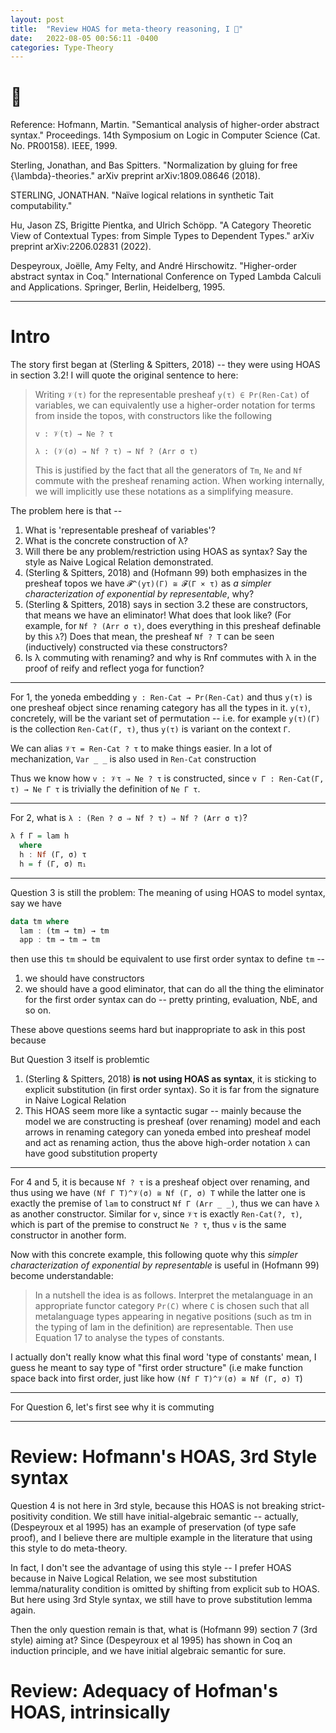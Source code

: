 ```yaml
---
layout: post
title:  "Review HOAS for meta-theory reasoning, I 🚧"
date:   2022-08-05 00:56:11 -0400
categories: Type-Theory
---
```


# 🚧

Reference: 
Hofmann, Martin. "Semantical analysis of higher-order abstract syntax." Proceedings. 14th Symposium on Logic in Computer Science (Cat. No. PR00158). IEEE, 1999.

Sterling, Jonathan, and Bas Spitters. "Normalization by gluing for free {\lambda}-theories." arXiv preprint arXiv:1809.08646 (2018).

STERLING, JONATHAN. "Naïve logical relations in synthetic Tait computability."

Hu, Jason ZS, Brigitte Pientka, and Ulrich Schöpp. "A Category Theoretic View of Contextual Types: from Simple Types to Dependent Types." arXiv preprint arXiv:2206.02831 (2022).

Despeyroux, Joëlle, Amy Felty, and André Hirschowitz. "Higher-order abstract syntax in Coq." International Conference on Typed Lambda Calculi and Applications. Springer, Berlin, Heidelberg, 1995.

*** 

# Intro

The story first began at (Sterling & Spitters, 2018) -- they were using HOAS in section 3.2! I will quote the original sentence to here:
> Writing `𝒱(τ)` for the representable presheaf `y(τ) ∈ Pr(Ren-Cat)` of variables, we can equivalently use a higher-order notation for terms from inside the topos, with constructors
like the following
> 
> `v : 𝒱(τ) → Ne ? τ`
> 
> `λ : (𝒱(σ) → Nf ? τ) → Nf ? (Arr σ τ)`
> 
>  This is justified by the fact that all the generators of `Tm`, `Ne` and `Nf` commute with the presheaf renaming action. When working internally, we will implicitly use these notations as a simplifying measure.

The problem here is that -- 
1. What is 'representable presheaf of variables'?
2. What is the concrete construction of λ?
3. Will there be any problem/restriction using HOAS as syntax? Say the style as Naive Logical Relation demonstrated.
4. (Sterling & Spitters, 2018) and (Hofmann 99) both emphasizes in the presheaf topos we have `𝓕^(yτ)(Γ) ≅ 𝓕(Γ × τ)` as *a simpler characterization of exponential by representable*, why?
5. (Sterling & Spitters, 2018) says in section 3.2 these are constructors, that means we have an eliminator! What does that look like? (For example, for `Nf ? (Arr σ τ)`, does everything in this presheaf definable by this `λ`?) Does that mean, the presheaf `Nf ? T` can be seen (inductively) constructed via these constructors? 
6. Is λ commuting with renaming? and why is Rnf commutes with λ in the proof of reify and reflect yoga for function?


***

For 1, the yoneda embedding `y : Ren-Cat → Pr(Ren-Cat)` and thus `y(τ)` is one presheaf object since renaming category has all the types in it. `y(τ)`, concretely, will be the variant set of permutation -- i.e. for example `y(τ)(Γ)` is the collection `Ren-Cat(Γ, τ)`, thus `y(τ)` is variant on the context `Γ`.  

We can alias `𝒱τ = Ren-Cat ? τ` to make things easier. In a lot of mechanization, `Var _ _` is also used in `Ren-Cat` construction

Thus we know how `v : 𝒱τ ⇒ Ne ? τ` is constructed, since `v Γ : Ren-Cat(Γ, τ) → Ne Γ τ` is trivially the definition of `Ne Γ τ`. 


***

For 2, what is `λ : (Ren ? σ ⇒ Nf ? τ) ⇒ Nf ? (Arr σ τ)`? 
```haskell
λ f Γ = lam h
  where 
  h : Nf (Γ, σ) τ
  h = f (Γ, σ) π₁
```



***

Question 3 is still the problem: 
The meaning of using HOAS to model syntax, say we have
```haskell
data tm where
  lam : (tm → tm) → tm
  app : tm → tm → tm 
```
then use this `tm` should be equivalent to use first order syntax to define `tm` -- 
1. we should have constructors
2. we should have a good eliminator, that can do all the thing the eliminator for the first order syntax can do -- pretty printing, evaluation, NbE, and so on.

These above questions seems hard but inappropriate to ask in this post because 

But Question 3 itself is problemtic
1. (Sterling & Spitters, 2018) **is not using HOAS as syntax**, it is sticking to explicit substitution (in first order syntax). So it is far from the signature in Naive Logical Relation
2. This HOAS seem more like a syntactic sugar -- mainly because the model we are constructing is presheaf (over renaming) model and each arrows in renaming category can yoneda embed into presheaf model and act as renaming action, thus the above high-order notation `λ` can have good substitution property


***

For 4 and 5, it is because `Nf ? τ` is a presheaf object over renaming, and thus using we have `(Nf Γ T)^𝒱(σ) ≅ Nf (Γ, σ) T` while the latter one is exactly the premise of `lam` to construct `Nf Γ (Arr _ _)`, thus we can have `λ` as another constructor. Similar for `v`, since `𝒱τ` is exactly `Ren-Cat(?, τ)`, which is part of the premise to construct `Ne ? τ`, thus `v` is the same constructor in another form.

Now with this concrete example, this following quote why this *simpler characterization of exponential by representable* is useful in (Hofmann 99) become understandable:
> In a nutshell the idea is as follows. Interpret the metalanguage in an appropriate functor category `Pr(C)` where `C` is chosen such that all metalanguage types appearing in negative
positions (such as tm in the typing of lam in the definition) are representable. Then use Equation 17 to analyse the types of constants.

I actually don't really know what this final word 'type of constants' mean, I guess he meant to say type of "first order structure" (i.e make function space back into first order, just like how `(Nf Γ T)^𝒱(σ) ≅ Nf (Γ, σ) T`)


***

For Question 6, let's first see why it is commuting



***

# Review: Hofmann's HOAS, 3rd Style syntax

Question 4 is not here in 3rd style, because this HOAS is not breaking strict-positivity condition. We still have initial-algebraic semantic -- actually,  (Despeyroux et al 1995) has an example of preservation (of type safe proof), and I believe there are multiple example in the literature that using this style to do meta-theory.

In fact, I don't see the advantage of using this style -- I prefer HOAS because in Naive Logical Relation, we see most substitution lemma/naturality condition is omitted by shifting from explicit sub to HOAS. But here using 3rd Style syntax, we still have to prove substitution lemma again. 

Then the only question remain is that, what is (Hofmann 99) section 7 (3rd style) aiming at? Since (Despeyroux et al 1995) has shown in Coq an induction principle, and we have initial algebraic semantic for sure.


# Review: Adequacy of Hofman's HOAS, intrinsically